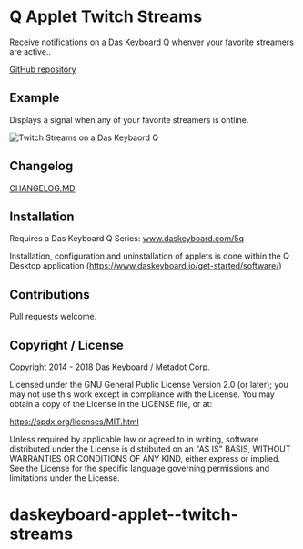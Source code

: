 # Q Applet Twitch Streams

Receive notifications on a Das Keyboard Q whenver your favorite streamers are active..

[GitHub repository](https://github.com/daskeyboard/daskeyboard-applet--twitch-streams)

## Example

Displays a signal when any of your favorite streamers is ontline.

![Twitch Streams on a Das Keybaord Q](https://raw.githubusercontent.com/daskeyboard/daskeyboard-applet--weather-forecast/master/assets/q-applet-twitch-streams-image.png "Q Twitch Streams")

## Changelog

[CHANGELOG.MD](CHANGELOG.md)

## Installation

Requires a Das Keyboard Q Series: www.daskeyboard.com/5q

Installation, configuration and uninstallation of applets is done within
the Q Desktop application (https://www.daskeyboard.io/get-started/software/)

## Contributions

Pull requests welcome.

## Copyright / License

Copyright 2014 - 2018 Das Keyboard / Metadot Corp.

Licensed under the GNU General Public License Version 2.0 (or later);
you may not use this work except in compliance with the License.
You may obtain a copy of the License in the LICENSE file, or at:

   https://spdx.org/licenses/MIT.html

Unless required by applicable law or agreed to in writing, software
distributed under the License is distributed on an "AS IS" BASIS,
WITHOUT WARRANTIES OR CONDITIONS OF ANY KIND, either express or implied.
See the License for the specific language governing permissions and
limitations under the License.
# daskeyboard-applet--twitch-streams
